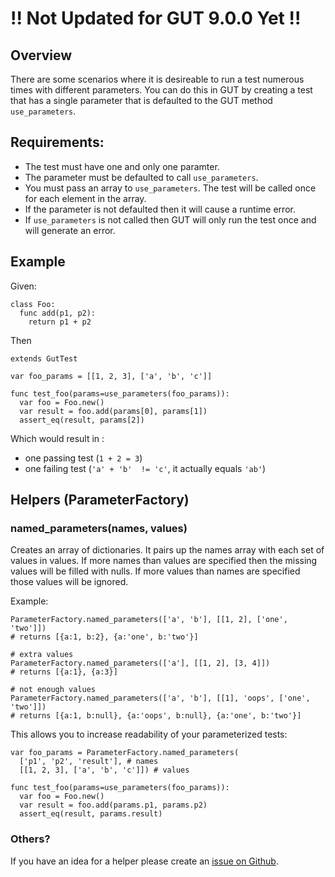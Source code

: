 # !! Not Updated for GUT 9.0.0 Yet !!
## Overview
There are some scenarios where it is desireable to run a test numerous times with different parameters.  You can do this in GUT by creating a test that has a single parameter that is defaulted to the GUT method `use_parameters`.

## Requirements:
* The test must have one and only one paramter.
* The parameter must be defaulted to call `use_parameters`.
* You must pass an array to `use_parameters`.  The test will be called once for each element in the array.
* If the parameter is not defaulted then it will cause a runtime error.
* If `use_parameters` is not called then GUT will only run the test once and will generate an error.


## Example
Given:
``` gdscript
class Foo:
  func add(p1, p2):
    return p1 + p2
```
Then
``` gdscript
extends GutTest

var foo_params = [[1, 2, 3], ['a', 'b', 'c']]

func test_foo(params=use_parameters(foo_params)):
  var foo = Foo.new()
  var result = foo.add(params[0], params[1])
  assert_eq(result, params[2])
```
Which would result in :
* one passing test (`1 + 2 = 3`)
* one failing test (`'a' + 'b'  != 'c'`, it actually equals `'ab'`)

## Helpers (ParameterFactory)

### named_parameters(names, values)

Creates an array of dictionaries.  It pairs up the names array with each set
of values in values.  If more names than values are specified then the missing
values will be filled with nulls.  If more values than names are specified
those values will be ignored.

Example:
```
ParameterFactory.named_parameters(['a', 'b'], [[1, 2], ['one', 'two']])
# returns [{a:1, b:2}, {a:'one', b:'two'}]

# extra values
ParameterFactory.named_parameters(['a'], [[1, 2], [3, 4]])
# returns [{a:1}, {a:3}]

# not enough values
ParameterFactory.named_parameters(['a', 'b'], [[1], 'oops', ['one', 'two']])
# returns [{a:1, b:null}, {a:'oops', b:null}, {a:'one', b:'two'}]
```
This allows you to increase readability of your parameterized tests:

``` gdscript
var foo_params = ParameterFactory.named_parameters(
  ['p1', 'p2', 'result'], # names
  [[1, 2, 3], ['a', 'b', 'c']]) # values

func test_foo(params=use_parameters(foo_params)):
  var foo = Foo.new()
  var result = foo.add(params.p1, params.p2)
  assert_eq(result, params.result)
``````

### Others?
If you have an idea for a helper please create an [issue on Github](https://github.com/bitwes/Gut/issues).